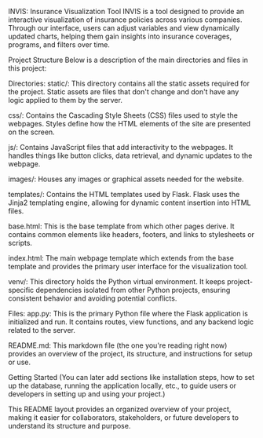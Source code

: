 INVIS: Insurance Visualization Tool
INVIS is a tool designed to provide an interactive visualization of insurance policies across various companies. Through our interface, users can adjust variables and view dynamically updated charts, helping them gain insights into insurance coverages, programs, and filters over time.

Project Structure
Below is a description of the main directories and files in this project:

Directories:
static/: This directory contains all the static assets required for the project. Static assets are files that don't change and don't have any logic applied to them by the server.

css/: Contains the Cascading Style Sheets (CSS) files used to style the webpages. Styles define how the HTML elements of the site are presented on the screen.

js/: Contains JavaScript files that add interactivity to the webpages. It handles things like button clicks, data retrieval, and dynamic updates to the webpage.

images/: Houses any images or graphical assets needed for the website.

templates/: Contains the HTML templates used by Flask. Flask uses the Jinja2 templating engine, allowing for dynamic content insertion into HTML files.

base.html: This is the base template from which other pages derive. It contains common elements like headers, footers, and links to stylesheets or scripts.

index.html: The main webpage template which extends from the base template and provides the primary user interface for the visualization tool.

venv/: This directory holds the Python virtual environment. It keeps project-specific dependencies isolated from other Python projects, ensuring consistent behavior and avoiding potential conflicts.

Files:
app.py: This is the primary Python file where the Flask application is initialized and run. It contains routes, view functions, and any backend logic related to the server.

README.md: This markdown file (the one you're reading right now) provides an overview of the project, its structure, and instructions for setup or use.

Getting Started
(You can later add sections like installation steps, how to set up the database, running the application locally, etc., to guide users or developers in setting up and using your project.)

This README layout provides an organized overview of your project, making it easier for collaborators, stakeholders, or future developers to understand its structure and purpose.





